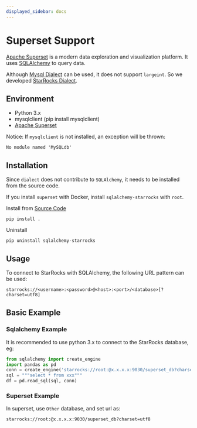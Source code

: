 ```yaml
---
displayed_sidebar: docs
---
```


# Superset Support

[Apache Superset](https://superset.apache.org) is a modern data exploration and visualization platform. It uses [SQLAlchemy](https://github.com/StarRocks/starrocks/tree/main/contrib/starrocks-python-client/starrocks) to query data.

Although [Mysql Dialect](https://superset.apache.org/docs/databases/mysql) can be used, it does not support `largeint`. So we developed [StarRocks Dialect](https://github.com/StarRocks/starrocks/tree/main/contrib/starrocks-python-client/starrocks/).

## Environment

- Python 3.x
- mysqlclient (pip install mysqlclient)
- [Apache Superset](https://superset.apache.org)

Notice: If `mysqlclient` is not installed, an exception will be thrown:

```plain text
No module named 'MySQLdb'
```

## Installation

Since `dialect` does not contribute to `SQLAlchemy`, it needs to be installed from the source code.

If you install `superset` with Docker, install `sqlalchemy-starrocks` with `root`.

Install from [Source Code](https://github.com/StarRocks/starrocks/tree/main/contrib/starrocks-python-client/starrocks)

```shell
pip install .
```

Uninstall

```shell
pip uninstall sqlalchemy-starrocks
```

## Usage

To connect to StarRocks with SQLAlchemy, the following URL pattern can be used:

```shell
starrocks://<username>:<password>@<host>:<port>/<database>[?charset=utf8]
```

## Basic Example

### Sqlalchemy Example

It is recommended to use python 3.x to connect to the StarRocks database, eg:

```python
from sqlalchemy import create_engine
import pandas as pd
conn = create_engine('starrocks://root:@x.x.x.x:9030/superset_db?charset=utf8')
sql = """select * from xxx"""
df = pd.read_sql(sql, conn)
```

### Superset Example

In superset, use `Other` database, and set url as:

```shell
starrocks://root:@x.x.x.x:9030/superset_db?charset=utf8
```
